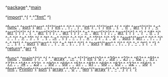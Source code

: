 ^[package](code: 'Token.Keyword.Namespace')^[ ](code: 'Token.Text.Whitespace')^[main](code: 'Token.Name.Other')

^[import](code: 'Token.Keyword.Namespace')^[ ](code: 'Token.Text.Whitespace')^[(](code: 'Token.Punctuation')
^[  ](code: 'Token.Text.Whitespace')^["fmt"](code: 'Token.Literal.String')
^[)](code: 'Token.Punctuation')

^[func](code: 'Token.Keyword.Declaration')^[ ](code: 'Token.Text.Whitespace')^[sort](code: 'Token.Name.Other')^[(](code: 'Token.Punctuation')^[arr](code: 'Token.Name.Other')^[ ](code: 'Token.Text.Whitespace')^[\[](code: 'Token.Punctuation')^[\]](code: 'Token.Punctuation')^[int](code: 'Token.Keyword.Type')^[,](code: 'Token.Punctuation')^[ ](code: 'Token.Text.Whitespace')^[i](code: 'Token.Name.Other')^[,](code: 'Token.Punctuation')^[ ](code: 'Token.Text.Whitespace')^[j](code: 'Token.Name.Other')^[ ](code: 'Token.Text.Whitespace')^[int](code: 'Token.Keyword.Type')^[)](code: 'Token.Punctuation')^[ ](code: 'Token.Text.Whitespace')^[\[](code: 'Token.Punctuation')^[\]](code: 'Token.Punctuation')^[int](code: 'Token.Keyword.Type')^[ ](code: 'Token.Text.Whitespace')^[{](code: 'Token.Punctuation')
^[  ](code: 'Token.Text.Whitespace')^[if](code: 'Token.Keyword')^[ ](code: 'Token.Text.Whitespace')^[arr](code: 'Token.Name.Other')^[\[](code: 'Token.Punctuation')^[j](code: 'Token.Name.Other')^[\]](code: 'Token.Punctuation')^[ ](code: 'Token.Text.Whitespace')^[<](code: 'Token.Punctuation')^[ ](code: 'Token.Text.Whitespace')^[arr](code: 'Token.Name.Other')^[\[](code: 'Token.Punctuation')^[i](code: 'Token.Name.Other')^[\]](code: 'Token.Punctuation')^[ ](code: 'Token.Text.Whitespace')^[{](code: 'Token.Punctuation')
^[    ](code: 'Token.Text.Whitespace')^[arr](code: 'Token.Name.Other')^[\[](code: 'Token.Punctuation')^[i](code: 'Token.Name.Other')^[\]](code: 'Token.Punctuation')^[,](code: 'Token.Punctuation')^[ ](code: 'Token.Text.Whitespace')^[arr](code: 'Token.Name.Other')^[\[](code: 'Token.Punctuation')^[j](code: 'Token.Name.Other')^[\]](code: 'Token.Punctuation')^[ ](code: 'Token.Text.Whitespace')^[=](code: 'Token.Punctuation')^[ ](code: 'Token.Text.Whitespace')^[arr](code: 'Token.Name.Other')^[\[](code: 'Token.Punctuation')^[j](code: 'Token.Name.Other')^[\]](code: 'Token.Punctuation')^[,](code: 'Token.Punctuation')^[ ](code: 'Token.Text.Whitespace')^[arr](code: 'Token.Name.Other')^[\[](code: 'Token.Punctuation')^[i](code: 'Token.Name.Other')^[\]](code: 'Token.Punctuation')
^[  ](code: 'Token.Text.Whitespace')^[}](code: 'Token.Punctuation')
^[  ](code: 'Token.Text.Whitespace')^[if](code: 'Token.Keyword')^[ ](code: 'Token.Text.Whitespace')^[j](code: 'Token.Name.Other')^[ ](code: 'Token.Text.Whitespace')^[\-](code: 'Token.Operator')^[ ](code: 'Token.Text.Whitespace')^[i](code: 'Token.Name.Other')^[ ](code: 'Token.Text.Whitespace')^[>](code: 'Token.Punctuation')^[ ](code: 'Token.Text.Whitespace')^[1](code: 'Token.Literal.Number.Integer')^[ ](code: 'Token.Text.Whitespace')^[{](code: 'Token.Punctuation')
^[    ](code: 'Token.Text.Whitespace')^[t](code: 'Token.Name.Other')^[ ](code: 'Token.Text.Whitespace')^[:=](code: 'Token.Operator')^[ ](code: 'Token.Text.Whitespace')^[(](code: 'Token.Punctuation')^[j](code: 'Token.Name.Other')^[ ](code: 'Token.Text.Whitespace')^[\-](code: 'Token.Operator')^[ ](code: 'Token.Text.Whitespace')^[i](code: 'Token.Name.Other')^[ ](code: 'Token.Text.Whitespace')^[+](code: 'Token.Operator')^[ ](code: 'Token.Text.Whitespace')^[1](code: 'Token.Literal.Number.Integer')^[)](code: 'Token.Punctuation')^[ ](code: 'Token.Text.Whitespace')^[/](code: 'Token.Operator')^[ ](code: 'Token.Text.Whitespace')^[3](code: 'Token.Literal.Number.Integer')
^[    ](code: 'Token.Text.Whitespace')^[sort](code: 'Token.Name.Other')^[(](code: 'Token.Punctuation')^[arr](code: 'Token.Name.Other')^[,](code: 'Token.Punctuation')^[ ](code: 'Token.Text.Whitespace')^[i](code: 'Token.Name.Other')^[,](code: 'Token.Punctuation')^[ ](code: 'Token.Text.Whitespace')^[j](code: 'Token.Name.Other')^[ ](code: 'Token.Text.Whitespace')^[\-](code: 'Token.Operator')^[ ](code: 'Token.Text.Whitespace')^[t](code: 'Token.Name.Other')^[)](code: 'Token.Punctuation')
^[    ](code: 'Token.Text.Whitespace')^[sort](code: 'Token.Name.Other')^[(](code: 'Token.Punctuation')^[arr](code: 'Token.Name.Other')^[,](code: 'Token.Punctuation')^[ ](code: 'Token.Text.Whitespace')^[i](code: 'Token.Name.Other')^[ ](code: 'Token.Text.Whitespace')^[+](code: 'Token.Operator')^[ ](code: 'Token.Text.Whitespace')^[t](code: 'Token.Name.Other')^[,](code: 'Token.Punctuation')^[ ](code: 'Token.Text.Whitespace')^[j](code: 'Token.Name.Other')^[)](code: 'Token.Punctuation')
^[    ](code: 'Token.Text.Whitespace')^[sort](code: 'Token.Name.Other')^[(](code: 'Token.Punctuation')^[arr](code: 'Token.Name.Other')^[,](code: 'Token.Punctuation')^[ ](code: 'Token.Text.Whitespace')^[i](code: 'Token.Name.Other')^[,](code: 'Token.Punctuation')^[ ](code: 'Token.Text.Whitespace')^[j](code: 'Token.Name.Other')^[ ](code: 'Token.Text.Whitespace')^[\-](code: 'Token.Operator')^[ ](code: 'Token.Text.Whitespace')^[t](code: 'Token.Name.Other')^[)](code: 'Token.Punctuation')
^[  ](code: 'Token.Text.Whitespace')^[}](code: 'Token.Punctuation')
^[  ](code: 'Token.Text.Whitespace')^[return](code: 'Token.Keyword')^[ ](code: 'Token.Text.Whitespace')^[arr](code: 'Token.Name.Other')
^[}](code: 'Token.Punctuation')

^[func](code: 'Token.Keyword.Declaration')^[ ](code: 'Token.Text.Whitespace')^[main](code: 'Token.Name.Other')^[(](code: 'Token.Punctuation')^[)](code: 'Token.Punctuation')^[ ](code: 'Token.Text.Whitespace')^[{](code: 'Token.Punctuation')
^[  ](code: 'Token.Text.Whitespace')^[array](code: 'Token.Name.Other')^[ ](code: 'Token.Text.Whitespace')^[:=](code: 'Token.Operator')^[ ](code: 'Token.Text.Whitespace')^[\[](code: 'Token.Punctuation')^[\]](code: 'Token.Punctuation')^[int](code: 'Token.Keyword.Type')^[{](code: 'Token.Punctuation')^[0](code: 'Token.Literal.Number.Integer')^[,](code: 'Token.Punctuation')^[ ](code: 'Token.Text.Whitespace')^[39](code: 'Token.Literal.Number.Integer')^[,](code: 'Token.Punctuation')^[ ](code: 'Token.Text.Whitespace')^[21](code: 'Token.Literal.Number.Integer')^[,](code: 'Token.Punctuation')^[ ](code: 'Token.Text.Whitespace')^[62](code: 'Token.Literal.Number.Integer')^[,](code: 'Token.Punctuation')^[ ](code: 'Token.Text.Whitespace')^[91](code: 'Token.Literal.Number.Integer')^[,](code: 'Token.Punctuation')^[ ](code: 'Token.Text.Whitespace')^[77](code: 'Token.Literal.Number.Integer')^[,](code: 'Token.Punctuation')^[ ](code: 'Token.Text.Whitespace')^[14](code: 'Token.Literal.Number.Integer')^[,](code: 'Token.Punctuation')^[ ](code: 'Token.Text.Whitespace')^[23](code: 'Token.Literal.Number.Integer')^[,](code: 'Token.Punctuation')
^[    ](code: 'Token.Text.Whitespace')^[90](code: 'Token.Literal.Number.Integer')^[,](code: 'Token.Punctuation')^[ ](code: 'Token.Text.Whitespace')^[69](code: 'Token.Literal.Number.Integer')^[,](code: 'Token.Punctuation')^[ ](code: 'Token.Text.Whitespace')^[51](code: 'Token.Literal.Number.Integer')^[,](code: 'Token.Punctuation')^[ ](code: 'Token.Text.Whitespace')^[81](code: 'Token.Literal.Number.Integer')^[,](code: 'Token.Punctuation')^[ ](code: 'Token.Text.Whitespace')^[68](code: 'Token.Literal.Number.Integer')^[,](code: 'Token.Punctuation')^[ ](code: 'Token.Text.Whitespace')^[83](code: 'Token.Literal.Number.Integer')^[,](code: 'Token.Punctuation')^[ ](code: 'Token.Text.Whitespace')^[32](code: 'Token.Literal.Number.Integer')^[,](code: 'Token.Punctuation')^[ ](code: 'Token.Text.Whitespace')^[56](code: 'Token.Literal.Number.Integer')^[}](code: 'Token.Punctuation')
^[  ](code: 'Token.Text.Whitespace')^[fmt](code: 'Token.Name.Other')^[.](code: 'Token.Punctuation')^[Println](code: 'Token.Name.Other')^[(](code: 'Token.Punctuation')^[sort](code: 'Token.Name.Other')^[(](code: 'Token.Punctuation')^[array](code: 'Token.Name.Other')^[,](code: 'Token.Punctuation')^[ ](code: 'Token.Text.Whitespace')^[0](code: 'Token.Literal.Number.Integer')^[,](code: 'Token.Punctuation')^[ ](code: 'Token.Text.Whitespace')^[len](code: 'Token.Name.Builtin')^[(](code: 'Token.Punctuation')^[array](code: 'Token.Name.Other')^[)](code: 'Token.Punctuation')^[ ](code: 'Token.Text.Whitespace')^[\-](code: 'Token.Operator')^[ ](code: 'Token.Text.Whitespace')^[1](code: 'Token.Literal.Number.Integer')^[)](code: 'Token.Punctuation')^[)](code: 'Token.Punctuation')
^[}](code: 'Token.Punctuation')
